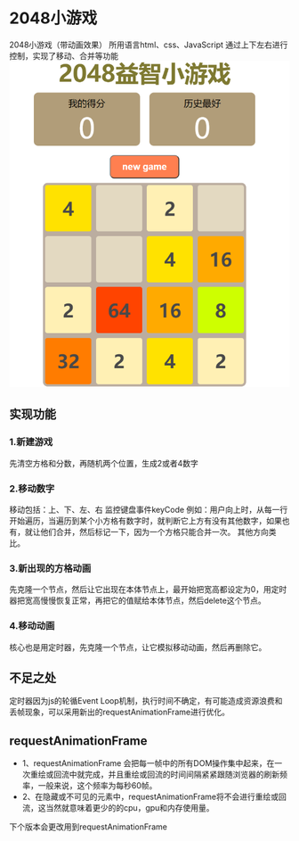 # 2048小游戏
2048小游戏（带动画效果）
所用语言html、css、JavaScript
通过上下左右进行控制，实现了移动、合并等功能
![图片效果](./pic/1.png)

## 实现功能
### 1.新建游戏
先清空方格和分数，再随机两个位置，生成2或者4数字
### 2.移动数字
移动包括：上、下、左、右
监控键盘事件keyCode
例如：用户向上时，从每一行开始遍历，当遍历到某个小方格有数字时，就判断它上方有没有其他数字，如果也有，就让他们合并，然后标记一下，因为一个方格只能合并一次。
其他方向类比。
### 3.新出现的方格动画
先克隆一个节点，然后让它出现在本体节点上，最开始把宽高都设定为0，用定时器把宽高慢慢恢复正常，再把它的值赋给本体节点，然后delete这个节点。
### 4.移动动画
核心也是用定时器，先克隆一个节点，让它模拟移动动画，然后再删除它。

## 不足之处
定时器因为js的轮循Event Loop机制，执行时间不确定，有可能造成资源浪费和丢帧现象，可以采用新出的requestAnimationFrame进行优化。
## requestAnimationFrame
- 1、requestAnimationFrame 会把每一帧中的所有DOM操作集中起来，在一次重绘或回流中就完成，并且重绘或回流的时间间隔紧紧跟随浏览器的刷新频率，一般来说，这个频率为每秒60帧。
- 2、在隐藏或不可见的元素中，requestAnimationFrame将不会进行重绘或回流，这当然就意味着更少的的cpu，gpu和内存使用量。

下个版本会更改用到requestAnimationFrame